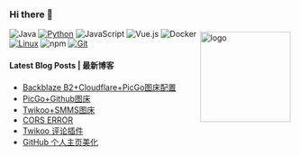 ### Hi there 👋

<!--
**orsrva/orsrva** is a ✨ _special_ ✨ repository because its `README.md` (this file) appears on your GitHub profile.

Here are some ideas to get you started:

- 🔭 I’m currently working on ...
- 🌱 I’m currently learning ...
- 👯 I’m looking to collaborate on ...
- 🤔 I’m looking for help with ...
- 💬 Ask me about ...
- 📫 How to reach me: ...
- 😄 Pronouns: ...
- ⚡ Fun fact: ...
https://github-readme-stats-livid-two-38.vercel.app/api?username=soeos&show=stars,commits,prs,issues,contribs&theme=cobalt 
stats-readme-github.vercel.app
-->

<img src="https://stats-readme-github.vercel.app/api?username=soeos&show=stars,commits,prs,issues,contribs&theme=cobalt" alt="logo" height="160" align="right" style="margin: 5px; margin-bottom: 20px;" />

<!-- 
![SOEOS's GitHub stats](https://stats-readme-github.vercel.app/api?username=soeos&show_icons=true&theme=radical)
-->
![Java](https://img.shields.io/badge/-Java-007396?style=flat-square&logo=java&logoColor=ffffff)
[![Python](https://img.shields.io/badge/-Python-3776AB?style=flat-square&logo=python&logoColor=ffffff)](https://www.python.org/)
![JavaScript](https://img.shields.io/badge/JavaScript-F7DF1E?style=flat-square&logo=JavaScript&logoColor=ffffff)
![Vue.js](https://img.shields.io/badge/-Vue.js-4FC08D?style=flat-square&logo=Vue.js&logoColor=ffffff)
![Docker](https://img.shields.io/badge/Docker-2496ED?style=flat-square&logo=docker&logoColor=ffffff)
[![Linux](https://img.shields.io/badge/-Linux-333333?style=flat-square&logo=linux&logoColor=white)](https://www.linuxfoundation.org/)
![npm](https://img.shields.io/badge/-NPM-CB3837?style=flat-square&logo=npm&logoColor=white)
[![Git](https://img.shields.io/badge/-Git-f05032?style=flat-square&logo=git&logoColor=white)](https://git-scm.com/)


#### Latest Blog Posts | 最新博客

<!-- BLOG-POST-LIST:START -->
- [Backblaze B2+Cloudflare+PicGo图床配置](https://www.orys.link/article/tc)
- [PicGo+Github图床](https://www.orys.link/article/gh2)
- [Twikoo+SMMS图床](https://www.orys.link/article/tc2)
- [CORS ERROR](https://www.orys.link/article/cors)
- [Twikoo 评论插件](https://www.orys.link/article/twikoo)
- [GitHub 个人主页美化](https://www.orys.link/article/mh)
<!-- BLOG-POST-LIST:END -->
